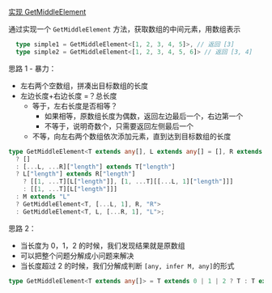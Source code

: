 [实现 GetMiddleElement](https://github.com/type-challenges/type-challenges/blob/main/questions/09896-medium-get-middle-element/README.zh-CN.md)

通过实现一个 `GetMiddleElement` 方法，获取数组的中间元素，用数组表示

```ts
  type simple1 = GetMiddleElement<[1, 2, 3, 4, 5]>, // 返回 [3]
  type simple2 = GetMiddleElement<[1, 2, 3, 4, 5, 6]> // 返回 [3, 4]
```

思路 1 - 暴力：

- 左右两个空数组，拼凑出目标数组的长度
- 左边长度+右边长度 =？总长度
  - 等于，左右长度是否相等？
    - 如果相等，原数组长度为偶数，返回左边最后一个，右边第一个
    - 不等于，说明奇数个，只需要返回左侧最后一个
  - 不等，向左右两个数组依次添加元素，直到达到目标数组的长度

```ts
type GetMiddleElement<T extends any[], L extends any[] = [], R extends any[] = [], M extends "L" | "R" = "L"> = T["length"] extends 0
  ? []
  : [...L, ...R]["length"] extends T["length"]
  ? L["length"] extends R["length"]
    ? [[1, ...T][L["length"]], [1, ...T][[...L, 1]["length"]]]
    : [[1, ...T][L["length"]]]
  : M extends "L"
  ? GetMiddleElement<T, [...L, 1], R, "R">
  : GetMiddleElement<T, L, [...R, 1], "L">;
```

思路 2：

- 当长度为 0，1，2 的时候，我们发现结果就是原数组
- 可以把整个问题分解成小问题来解决
- 当长度超过 2 的时候，我们分解成判断 `[any, infer M, any]`的形式

```ts
type GetMiddleElement<T extends any[]> = T extends 0 | 1 | 2 ? T : T extends [any, infer M, any] ? GetMiddleElement<M> : [];
```
